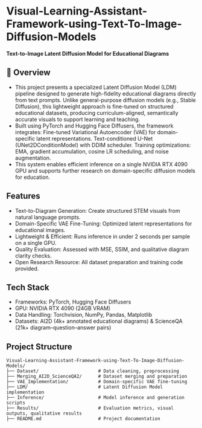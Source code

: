 # Visual-Learning-Assistant-Framework-using-Text-To-Image-Diffusion-Models
**Text-to-Image Latent Diffusion Model for Educational Diagrams**

## 📌 Overview
* This project presents a specialized Latent Diffusion Model (LDM) pipeline designed to generate high-fidelity educational diagrams directly from text prompts. Unlike general-purpose diffusion models (e.g., Stable Diffusion), this lightweight approach is fine-tuned on structured educational datasets, producing curriculum-aligned, semantically accurate visuals to support learning and teaching.
* Built using PyTorch and Hugging Face Diffusers, the framework integrates:
  Fine-tuned Variational Autoencoder (VAE) for domain-specific latent representations.
  Text-conditioned U-Net (UNet2DConditionModel) with DDIM scheduler.
  Training optimizations: EMA, gradient accumulation, cosine LR scheduling, and noise augmentation.
* This system enables efficient inference on a single NVIDIA RTX 4090 GPU and supports further research on domain-specific diffusion models for education.

## Features
* Text-to-Diagram Generation: Create structured STEM visuals from natural language prompts.
* Domain-Specific VAE Fine-Tuning: Optimized latent representations for educational images.
* Lightweight & Efficient: Runs inference in under 2 seconds per sample on a single GPU.
* Quality Evaluation: Assessed with MSE, SSIM, and qualitative diagram clarity checks.
* Open Research Resource: All dataset preparation and training code provided.

## Tech Stack
* Frameworks: PyTorch, Hugging Face Diffusers
* GPU: NVIDIA RTX 4090 (24GB VRAM)
* Data Handling: Torchvision, NumPy, Pandas, Matplotlib
* Datasets: AI2D (4k+ annotated educational diagrams) & ScienceQA (21k+ diagram–question–answer pairs)

## Project Structure  

```text
Visual-Learning-Assistant-Framework-using-Text-To-Image-Diffusion-Models/
├── Dataset/                      # Data cleaning, preprocessing
├── Merging_AI2D_ScienceQA2/      # Dataset merging and preparation
├── VAE_Implementation/           # Domain-specific VAE fine-tuning
├── LDM/                          # Latent Diffusion Model implementation
├── Inference/                    # Model inference and generation scripts
├── Results/                      # Evaluation metrics, visual outputs, qualitative results
├── README.md                     # Project documentation
